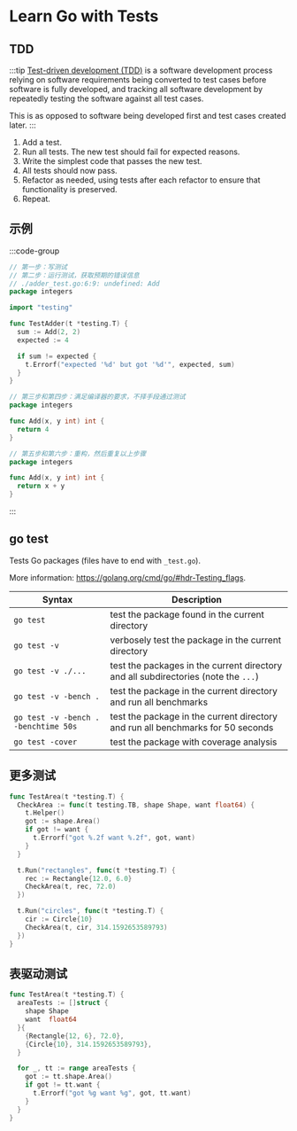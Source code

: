 # Learn Go with Tests

## TDD

:::tip
[Test-driven development (TDD)](https://en.wikipedia.org/wiki/Test-driven_development) is a software development process relying on software requirements being converted to test cases before software is fully developed, and tracking all software development by repeatedly testing the software against all test cases.

This is as opposed to software being developed first and test cases created later.
:::

1. Add a test.
2. Run all tests. The new test should fail for expected reasons.
3. Write the simplest code that passes the new test.
4. All tests should now pass.
5. Refactor as needed, using tests after each refactor to ensure that functionality is preserved.
6. Repeat.

## 示例

:::code-group
```go [adder_test.go]
// 第一步：写测试
// 第二步：运行测试，获取预期的错误信息
// ./adder_test.go:6:9: undefined: Add
package integers

import "testing"

func TestAdder(t *testing.T) {
  sum := Add(2, 2)
  expected := 4

  if sum != expected {
    t.Errorf("expected '%d' but got '%d'", expected, sum)
  }
}
```


```go [adder.go]
// 第三步和第四步：满足编译器的要求，不择手段通过测试
package integers

func Add(x, y int) int {
  return 4
}
```

```go [adder.go]
// 第五步和第六步：重构，然后重复以上步骤
package integers

func Add(x, y int) int {
  return x + y
}
```
:::

## go test

Tests Go packages (files have to end with `_test.go`).

More information: <https://golang.org/cmd/go/#hdr-Testing_flags>.

| Syntax                               | Description                                                                        |
| ------------------------------------ | ---------------------------------------------------------------------------------- |
| `go test`                            | test the package found in the current directory                                    |
| `go test -v`                         | verbosely test the package in the current directory                                |
| `go test -v ./...`                   | test the packages in the current directory and all subdirectories (note the `...`) |
| `go test -v -bench .`                | test the package in the current directory and run all benchmarks                   |
| `go test -v -bench . -benchtime 50s` | test the package in the current directory and run all benchmarks for 50 seconds    |
| `go test -cover`                     | test the package with coverage analysis                                            |


## 更多测试

```go
func TestArea(t *testing.T) {
  CheckArea := func(t testing.TB, shape Shape, want float64) {
    t.Helper()
    got := shape.Area()
    if got != want {
      t.Errorf("got %.2f want %.2f", got, want)
    }
  }

  t.Run("rectangles", func(t *testing.T) {
    rec := Rectangle{12.0, 6.0}
    CheckArea(t, rec, 72.0)
  })

  t.Run("circles", func(t *testing.T) {
    cir := Circle{10}
    CheckArea(t, cir, 314.1592653589793)
  })
}
```

## 表驱动测试

```go
func TestArea(t *testing.T) {
  areaTests := []struct {
    shape Shape
    want  float64
  }{
    {Rectangle{12, 6}, 72.0},
    {Circle{10}, 314.1592653589793},
  }

  for _, tt := range areaTests {
    got := tt.shape.Area()
    if got != tt.want {
      t.Errorf("got %g want %g", got, tt.want)
    }
  }
}
```

